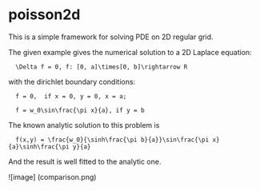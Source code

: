 # poisson2d 

This is a simple framework for solving PDE on 2D regular grid.

The given example gives the numerical solution to a 2D Laplace equation:

```
  \Delta f = 0, f: [0, a]\times[0, b]\rightarrow R
```

with the dirichlet boundary conditions:

```
  f = 0,  if x = 0, y = 0, x = a;
```
```
  f = w_0\sin\frac{\pi x}{a}, if y = b
```

The known analytic solution to this problem is

```
  f(x,y) = \frac{w_0}{\sinh\frac{\pi b}{a}}\sin\frac{\pi x}{a}\sinh\frac{\pi y}{a}
```

And the result is well fitted to the analytic one.

![image] (comparison.png)
